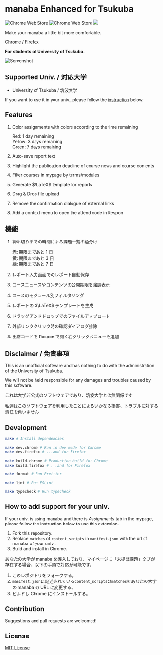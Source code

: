 # manaba Enhanced for Tsukuba

![Chrome Web Store](https://img.shields.io/chrome-web-store/users/fldngcbchlbfgbccilklplmhljilhfch)
![Chrome Web Store](https://img.shields.io/chrome-web-store/stars/fldngcbchlbfgbccilklplmhljilhfch)
<a href="https://codeclimate.com/github/mkobayashime/manaba-enhanced/maintainability"><img src="https://api.codeclimate.com/v1/badges/ca9e30f13ce1f3f96754/maintainability" /></a>

Make your manaba a little bit more comfortable.

[Chrome](https://chrome.google.com/webstore/detail/manaba-enhanced-for-tsuku/fldngcbchlbfgbccilklplmhljilhfch) / [Firefox](https://github.com/manaba-enhanced-for-tsukuba/dist-firefox)

**For students of University of Tsukuba.**

![Screenshot](./img/dist/thumbnail1.png)

## Supported Univ. / 対応大学

- University of Tsukuba / 筑波大学

If you want to use it in your univ., please follow the [instruction](https://github.com/mkobayashime/manaba-enhanced#how-to-add-support-for-your-univ) below.

## Features

1. Color assignments with colors according to the time remaining

   Red: 1 day remaining  
   Yellow: 3 days remaining  
   Green: 7 days remaining

1. Auto-save report text

1. Highlight the publication deadline of course news and course contents

1. Filter courses in mypage by terms/modules

1. Generate $\LaTeX$ template for reports

1. Drag & Drop file upload

1. Remove the confirmation dialogue of external links

1. Add a context menu to open the attend code in Respon

## 機能

1. 締め切りまでの時間による課題一覧の色分け

   赤: 期限まであと 1 日  
   黄: 期限まであと 3 日  
   緑: 期限まであと 7 日

1. レポート入力画面でのレポート自動保存

1. コースニュースやコンテンツの公開期限を強調表示

1. コースのモジュール別フィルタリング

1. レポートの $\LaTeX$ テンプレートを生成

1. ドラッグアンドドロップでのファイルアップロード

1. 外部リンククリック時の確認ダイアログ排除

1. 出席コードを Respon で開く右クリックメニューを追加

## Disclaimer / 免責事項

This is an unofficial software and has nothing to do with the administration of the University of Tsukuba.

We will not be held responsible for any damages and troubles caused by this software.

これは大学非公式のソフトウェアであり、筑波大学とは無関係です

私達はこのソフトウェアを利用したことによるいかなる損害、トラブルに対する責任を負いません

## Development

```sh
make # Install dependencies

make dev.chrome # Run in dev mode for Chrome
make dev.firefox # ...and for Firefox

make build.chrome # Production build for Chrome
make build.firefox # ...and for Firefox

make format # Run Prettier

make lint # Run ESLint

make typecheck # Run typecheck
```

## How to add support for your univ.

If your univ. is using manaba and there is _Assignments_ tab in the mypage, please follow the instruction below to use this extension.

1. Fork this repository.
1. Replace `matches` of `content_scripts` in `manifest.json` with the url of manaba of your univ..
1. Build and install in Chrome.

あなたの大学が manaba を導入しており、マイページに「未提出課題」タブが存在する場合、以下の手順で対応が可能です。

1. このレポジトリをフォークする。
1. `manifest.json`に記述されている`content_scripts`の`matches`をあなたの大学の manaba の URL に変更する。
1. ビルドし Chrome にインストールする。

## Contribution

Suggestions and pull requests are welcomed!

## License

[MIT License](./LICENSE)
